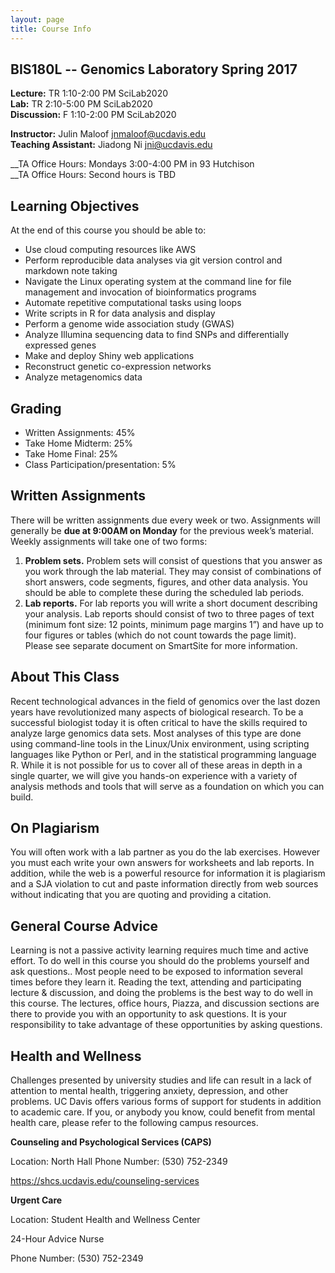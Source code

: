 ```yaml
---
layout: page
title: Course Info
---
```


## BIS180L -- Genomics Laboratory Spring 2017

__Lecture:__  TR 1:10-2:00 PM  SciLab2020  
__Lab:__    TR 2:10-5:00 PM  SciLab2020  
__Discussion:__  F 1:10-2:00 PM  SciLab2020  


__Instructor:__  Julin Maloof <jnmaloof@ucdavis.edu>   
__Teaching Assistant:__ Jiadong Ni <jni@ucdavis.edu>  

__TA Office Hours: Mondays 3:00-4:00 PM in 93 Hutchison  
__TA Office Hours: Second hours is TBD


## Learning Objectives

At the end of this course you should be able to:

* Use cloud computing resources like AWS
* Perform reproducible data analyses via git version control and markdown note taking
* Navigate the Linux operating system at the command line for file management and invocation of bioinformatics programs
* Automate repetitive computational tasks using loops
* Write scripts in R for data analysis and display
* Perform a genome wide association study (GWAS)
* Analyze Illumina sequencing data to find  SNPs and differentially expressed genes
* Make and deploy Shiny web applications
* Reconstruct genetic co-expression networks
* Analyze metagenomics data

## Grading

* Written Assignments: 45%
* Take Home Midterm: 25%
* Take Home Final: 25%
* Class Participation/presentation: 5%

## Written Assignments
There will be written assignments due every week or two. Assignments will generally be __due at 9:00AM on Monday__ for the previous week’s material. Weekly assignments will take one of two forms:

1. __Problem sets.__ Problem sets will consist of questions that you answer as you work through the lab material. They may consist of combinations of short answers, code segments, figures, and other data analysis. You should be able to complete these during the scheduled lab periods.
2. __Lab reports.__ For lab reports you will write a short document describing your analysis. Lab reports should consist of two to three pages of text (minimum font size: 12 points, minimum page margins 1”) and have up to four figures or tables (which do not count towards the page limit). Please see separate document on SmartSite for more information.

## About This Class
Recent technological advances in the field of genomics over the last dozen years have revolutionized many aspects of biological research. To be a successful biologist today it is often critical to have the skills required to analyze large genomics data sets. Most analyses of this type are done using command-line tools in the Linux/Unix environment, using scripting languages like Python or Perl, and in the statistical programming language R. While it is not possible for us to cover all of these areas in depth in a single quarter, we will give you hands-on experience with a variety of analysis methods and tools that will serve as a foundation on which you can build.

## On Plagiarism
You will often work with a lab partner as you do the lab exercises. However you must each write your own answers for worksheets and lab reports. In addition, while the web is a powerful resource for information it is plagiarism and a SJA violation to cut and paste information directly from web sources without indicating that you are quoting and providing a citation.

## General Course Advice
Learning is not a passive activity learning requires much time and active effort. To do well in this course you should do the problems yourself and ask questions.. Most people need to be exposed to information several times before they learn it. Reading the text, attending and participating lecture & discussion, and doing the problems is the best way to do well in this course. The lectures, office hours, Piazza, and discussion sections are there to provide you with an opportunity to ask questions. It is your responsibility to take advantage of these opportunities by asking questions.

## Health and Wellness
Challenges presented by university studies and life can result in a lack of attention to mental health, triggering anxiety, depression, and other problems. UC Davis offers various forms of support for students in addition to academic care. If you, or anybody you know, could benefit from mental health care, please refer to the following campus resources.

__Counseling and Psychological Services (CAPS)__

Location: North Hall
Phone Number: (530) 752-2349

https://shcs.ucdavis.edu/counseling-services

__Urgent Care__

Location: Student Health and Wellness Center

24-Hour Advice Nurse

Phone Number: (530) 752-2349 
